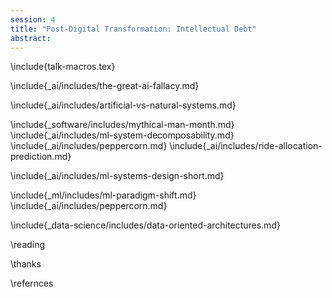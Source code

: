 ```yaml
---
session: 4
title: "Post-Digital Transformation: Intellectual Debt"
abstract:
---
```


\include{talk-macros.tex}

\include{_ai/includes/the-great-ai-fallacy.md}

\include{_ai/includes/artificial-vs-natural-systems.md}

\include{_software/includes/mythical-man-month.md}
\include{_ai/includes/ml-system-decomposability.md}
\include{_ai/includes/peppercorn.md}
\include{_ai/includes/ride-allocation-prediction.md}

\include{_ai/includes/ml-systems-design-short.md}

\include{_ml/includes/ml-paradigm-shift.md}
\include{_ai/includes/peppercorn.md}

\include{_data-science/includes/data-oriented-architectures.md}


\reading

\thanks

\refernces
